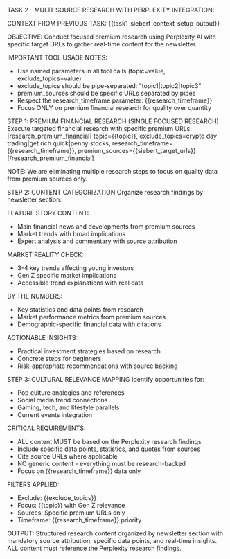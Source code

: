TASK 2 - MULTI-SOURCE RESEARCH WITH PERPLEXITY INTEGRATION:

CONTEXT FROM PREVIOUS TASK:
{{task1_siebert_context_setup_output}}

OBJECTIVE:
Conduct focused premium research using Perplexity AI with specific target URLs to gather real-time content for the newsletter.

IMPORTANT TOOL USAGE NOTES:
- Use named parameters in all tool calls (topic=value, exclude_topics=value)
- exclude_topics should be pipe-separated: "topic1|topic2|topic3"
- premium_sources should be specific URLs separated by pipes
- Respect the research_timeframe parameter: {{research_timeframe}}
- Focus ONLY on premium financial research for quality over quantity

STEP 1: PREMIUM FINANCIAL RESEARCH (SINGLE FOCUSED RESEARCH)
Execute targeted financial research with specific premium URLs:
[research_premium_financial] topic={{topic}}, exclude_topics=crypto day trading|get rich quick|penny stocks, research_timeframe={{research_timeframe}}, premium_sources={{siebert_target_urls}} [/research_premium_financial]

NOTE: We are eliminating multiple research steps to focus on quality data from premium sources only.

STEP 2: CONTENT CATEGORIZATION
Organize research findings by newsletter section:

FEATURE STORY CONTENT:
- Main financial news and developments from premium sources
- Market trends with broad implications
- Expert analysis and commentary with source attribution

MARKET REALITY CHECK:
- 3-4 key trends affecting young investors
- Gen Z specific market implications
- Accessible trend explanations with real data

BY THE NUMBERS:
- Key statistics and data points from research
- Market performance metrics from premium sources
- Demographic-specific financial data with citations

ACTIONABLE INSIGHTS:
- Practical investment strategies based on research
- Concrete steps for beginners
- Risk-appropriate recommendations with source backing

STEP 3: CULTURAL RELEVANCE MAPPING
Identify opportunities for:
- Pop culture analogies and references
- Social media trend connections
- Gaming, tech, and lifestyle parallels
- Current events integration

CRITICAL REQUIREMENTS:
- ALL content MUST be based on the Perplexity research findings
- Include specific data points, statistics, and quotes from sources
- Cite source URLs where applicable
- NO generic content - everything must be research-backed
- Focus on {{research_timeframe}} data only

FILTERS APPLIED:
- Exclude: {{exclude_topics}}
- Focus: {{topic}} with Gen Z relevance
- Sources: Specific premium URLs only
- Timeframe: {{research_timeframe}} priority

OUTPUT:
Structured research content organized by newsletter section with mandatory source attribution, specific data points, and real-time insights. ALL content must reference the Perplexity research findings.
